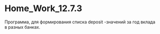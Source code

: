 # Home_Work_12.7.3
Программа, для формирования списка deposit -значений  за год вклада в разных банках.

